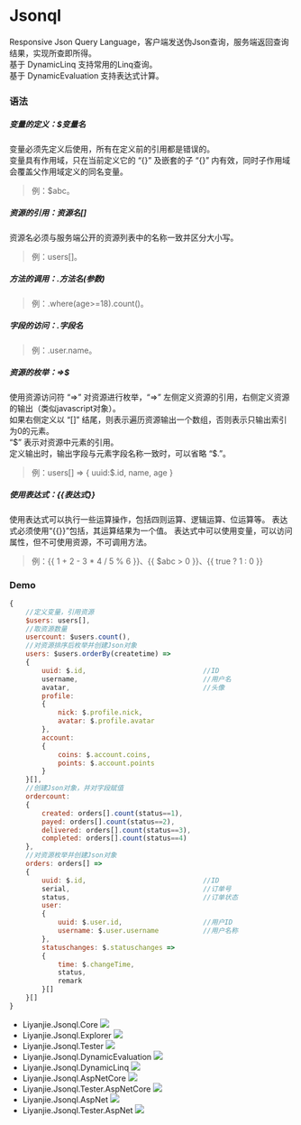 # Jsonql
Responsive Json Query Language，客户端发送伪Json查询，服务端返回查询结果，实现所查即所得。  
基于 DynamicLinq 支持常用的Linq查询。  
基于 DynamicEvaluation 支持表达式计算。

### 语法
##### 变量的定义：\$变量名
变量必须先定义后使用，所有在定义前的引用都是错误的。  
变量具有作用域，只在当前定义它的 “\{}” 及嵌套的子 “\{}” 内有效，同时子作用域会覆盖父作用域定义的同名变量。  
> 例：$abc。
  
##### 资源的引用：资源名[]
资源名必须与服务端公开的资源列表中的名称一致并区分大小写。
> 例：users[]。
##### 方法的调用：.方法名(参数)
> 例：.where(age>=18).count()。
##### 字段的访问：.字段名
> 例：.user.name。
##### 资源的枚举：=>\$
使用资源访问符 “=>” 对资源进行枚举，“=>” 左侧定义资源的引用，右侧定义资源的输出（类似javascript对象）。  
如果右侧定义以 “[]” 结尾，则表示遍历资源输出一个数组，否则表示只输出索引为0的元素。  
“\$” 表示对资源中元素的引用。  
定义输出时，输出字段与元素字段名称一致时，可以省略 “\$.”。  
> 例：users[] => { uuid:$.id, name, age }
##### 使用表达式：**{{表达式}}**
使用表达式可以执行一些运算操作，包括四则运算、逻辑运算、位运算等。
表达式必须使用“{{}}”包括，其运算结果为一个值。
表达式中可以使用变量，可以访问属性，但不可使用资源，不可调用方法。
> 例：{{ 1 + 2 - 3 * 4 / 5 % 6 }}、{{ $abc > 0 }}、{{ true ? 1 : 0 }}

### Demo
```js
{
    //定义变量，引用资源
    $users: users[],
    //取资源数量
    usercount: $users.count(),
    //对资源排序后枚举并创建Json对象
    users: $users.orderBy(createtime) =>
    {
        uuid: $.id,                             //ID
        username,                               //用户名
        avatar,                                 //头像
        profile:
        {
            nick: $.profile.nick,
            avatar: $.profile.avatar
        },
        account:
        {
            coins: $.account.coins,
            points: $.account.points
        }
    }[],
    //创建Json对象，并对字段赋值
    ordercount:
    { 
        created: orders[].count(status==1),
        payed: orders[].count(status==2),
        delivered: orders[].count(status==3),
        completed: orders[].count(status==4)
    },
    //对资源枚举并创建Json对象
    orders: orders[] =>
    {
        uuid: $.id,                             //ID
        serial,                                 //订单号
        status,                                 //订单状态
        user:
        {
            uuid: $.user.id,                    //用户ID
            username: $.user.username           //用户名称
        },
        statuschanges: $.statuschanges =>
        {
            time: $.changeTime,
            status,
            remark
        }[]
    }[]
}
```

- Liyanjie.Jsonql.Core [![](https://img.shields.io/myget/liyanjie/v/Liyanjie.Jsonql.Core.svg)][liyanjie]
- Liyanjie.Jsonql.Explorer [![](https://img.shields.io/myget/liyanjie/v/Liyanjie.Jsonql.Explorer.svg)][liyanjie]
- Liyanjie.Jsonql.Tester [![](https://img.shields.io/myget/liyanjie/v/Liyanjie.Jsonql.Tester.svg)][liyanjie]                            
- Liyanjie.Jsonql.DynamicEvaluation [![](https://img.shields.io/myget/liyanjie/v/Liyanjie.Jsonql.DynamicEvaluation.svg)][liyanjie]                            
- Liyanjie.Jsonql.DynamicLinq [![](https://img.shields.io/myget/liyanjie/v/Liyanjie.Jsonql.DynamicLinq.svg)][liyanjie]                            
- Liyanjie.Jsonql.AspNetCore [![](https://img.shields.io/myget/liyanjie/v/Liyanjie.Jsonql.AspNetCore.svg)][liyanjie]                            
- Liyanjie.Jsonql.Tester.AspNetCore [![](https://img.shields.io/myget/liyanjie/v/Liyanjie.Jsonql.Tester.AspNetCore.svg)][liyanjie]                            
- Liyanjie.Jsonql.AspNet [![](https://img.shields.io/myget/liyanjie/v/Liyanjie.Jsonql.AspNet.svg)][liyanjie]                            
- Liyanjie.Jsonql.Tester.AspNet [![](https://img.shields.io/myget/liyanjie/v/Liyanjie.Jsonql.Tester.AspNet.svg)][liyanjie]
                            

[liyanjie]:http://myget.org/gallery/liyanjie